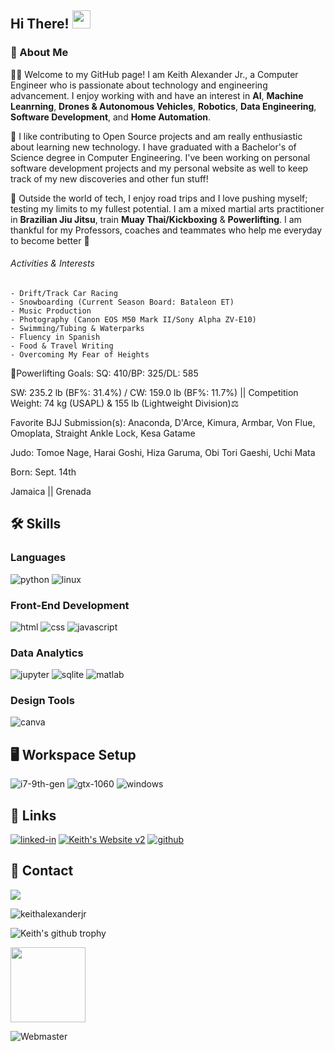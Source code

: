 ## Hi There! <img src="https://media.giphy.com/media/hvRJCLFzcasrR4ia7z/giphy.gif" width="29px">

### :rocket: About Me

👨‍🎓 Welcome to my GitHub page! I am Keith Alexander Jr., a Computer Engineer who is passionate about technology and engineering advancement. I enjoy working with and have an interest in **AI**, **Machine Leanrning**, **Drones & Autonomous Vehicles**, **Robotics**, **Data Engineering**, **Software Development**, and **Home Automation**.

💾 I like contributing to Open Source projects and am really enthusiastic about learning new technology. I have graduated with a Bachelor's of Science degree in Computer Engineering. I've been working on personal software development projects and my personal website as well to keep track of my new discoveries and other fun stuff!

👘 Outside the world of tech, I enjoy road trips and I love pushing myself; testing my limits to my fullest potential. I am a mixed martial arts practitioner in **Brazilian Jiu Jitsu**, train **Muay Thai/Kickboxing** & **Powerlifting**. I am thankful for my Professors, coaches and teammates who help me everyday to become better 🤟

###### Activities & Interests 
  	- Drift/Track Car Racing
	- Snowboarding (Current Season Board: Bataleon ET)
	- Music Production
	- Photography (Canon EOS M50 Mark II/Sony Alpha ZV-E10)
	- Swimming/Tubing & Waterparks
	- Fluency in Spanish
	- Food & Travel Writing
	- Overcoming My Fear of Heights
  
🥟Powerlifting Goals: SQ: 410/BP: 325/DL: 585

SW: 235.2 lb (BF%: 31.4%) / CW: 159.0 lb (BF%: 11.7%) || Competition Weight: 74 kg (USAPL) & 155 lb (Lightweight Division)⚖️

Favorite BJJ Submission(s): Anaconda, D'Arce, Kimura, Armbar, Von Flue, Omoplata, Straight Ankle Lock, Kesa Gatame 

Judo: Tomoe Nage, Harai Goshi, Hiza Garuma, Obi Tori Gaeshi, Uchi Mata

Born: Sept. 14th

Jamaica ||
Grenada


## :hammer_and_wrench: Skills

### Languages 

![python](https://img.shields.io/badge/Python-14354C?style=for-the-badge&logo=python&logoColor=white)
![linux](https://img.shields.io/badge/Linux-87CF3E?style=for-the-badge&logo=linux-mint&logoColor=white)


### Front-End Development

![html](https://img.shields.io/badge/HTML5-E34F26?style=for-the-badge&logo=html5&logoColor=white)
![css](https://img.shields.io/badge/CSS3-1572B6?style=for-the-badge&logo=css3&logoColor=white)
![javascript](https://img.shields.io/badge/JavaScript-F7DF1E?style=for-the-badge&logo=javascript&logoColor=black)

### Data Analytics
![jupyter](https://img.shields.io/badge/Jupyter-orange?style=for-the-badge&logo=Jupyter)
![sqlite](https://img.shields.io/badge/SQLite-07405E?style=for-the-badge&logo=sqlite&logoColor=white)
![matlab](https://www.mathworks.com/matlabcentral/images/matlab-file-exchange.svg)



### Design Tools
![canva](https://img.shields.io/badge/canva-00C4CC?style=for-the-badge&logo=canva&logoColor=white)


## 🖥️ Workspace Setup

![i7-9th-gen](https://img.shields.io/badge/Intel-Core_i7_9th-0071C5?style=for-the-badge&logo=intel&logoColor=white)
![gtx-1060](https://img.shields.io/badge/NVIDIA-GTX_1060-76B900?style=for-the-badge&logo=nvidia&logoColor=white)
![windows](https://img.shields.io/badge/Windows_10-0078D6?style=for-the-badge&logo=windows&logoColor=white)

## 🔗 Links
[![linked-in](https://img.shields.io/badge/LinkedIn-0077B5?style=for-the-badge&logo=LinkedIn&logoColor=white)](https://www.linkedin.com/in/keithalexander96/)
[![Keith's Website v2](https://img.shields.io/badge/KeithAlexanderJr.com-FF5722?style=for-the-badge&logo=blogger&logoColor=white)](https://www.keithalexanderjr.com/)
[![github](https://img.shields.io/badge/GitHub-000000?style=for-the-badge&logo=GitHub&logoColor=white)](https://github.com/keithalexanderjr)
<!-- comment [![Keith's Website](https://img.shields.io/badge/website-000000?style=for-the-badge&logo=About.me&logoColor=white)](https://www.keithalexanderjr.com/) --> 

## :calling: Contact
<a href="mailto:kjr.alexander@gmail.com?"><img src="https://img.shields.io/badge/gmail-%23DD0031.svg?&style=for-the-badge&logo=gmail&logoColor=white"/></a>

![keithalexanderjr](https://github-readme-stats.vercel.app/api/top-langs/?username=keithalexanderjr&theme=blue-green)



![Keith's github trophy](https://github-profile-trophy.vercel.app/?username=Naereen&row=1)

<img src="https://media.giphy.com/media/qgQUggAC3Pfv687qPC/giphy.gif" width="120px">


![Webmaster](https://img.shields.io/badge/webmaster-Keith_David_Alexander_Jr.-blue)
